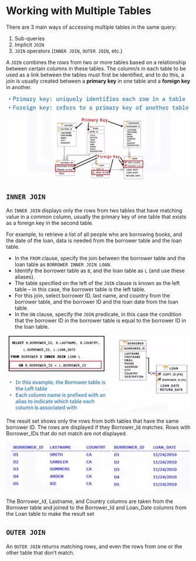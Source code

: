 # Working with Multiple Tables
There are 3 main ways of accessing multiple tables in the same query:
1. Sub-queries
2. Implicit `JOIN`
3. `JOIN` operators (`INNER JOIN`, `OUTER JOIN`, etc.)

A `JOIN` combines the rows from two or more tables based on a relationship between certain columns in these tables. 
The column/s in each table to be used as a link between the tables must first be identified, and to do this, a join is usually created between a **primary key** in one table and a **foreign key** in another.

<p align="center">
  <img src="../Images/PrimaryForeignKeys.png" width="600">
</p>


## `INNER JOIN`
An `INNER JOIN` displays only the rows from two tables that have matching value in a common column, usually the primary key of one table that exists as a foreign key in the second table.

For example, to retrieve a list of all people who are borrowing books, and the date of the loan, data is needed from the borrower table and the loan table. 
- In the `FROM` clause, specify the join between the borrower table and the loan table as `BORROWER INNER JOIN LOAN`. 
- Identify the borrower table as `B`, and the loan table as `L` (and use these aliases). 
- The table specified on the left of the `JOIN` clause is known as the left table – in this case, the borrower table is the left table. 
- For this join, select borrower ID, last name, and country from the borrower table, and the borrower ID and the loan date from the loan table. 
- In the `ON` clause, specify the `JOIN` predicate, in this case the condition that the borrower ID in the borrower table is equal to the borrower ID in the loan table. 

<p align="center">
  <img src="../Images/InnerJoin.png" width="600">
</p>

The result set shows only the rows from both tables that have the same borrower ID. The rows are displayed if they Borrower_Id matches. Rows with Borrower_IDs that do not match are not displayed.
<p align="center">
  <img src="../Images/InnerJoinResult.png" width="600">
</p>
The Borrower_Id, Lastname, and Country columns are taken from the Borrower table and joined to the Borrower_Id and Loan_Date columns from the Loan table to make the result set



## `OUTER JOIN`
An `OUTER JOIN` returns matching rows, and even the rows from one or the other table that don’t match. 
